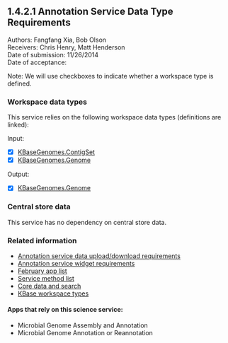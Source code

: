 1.4.2.1 Annotation Service Data Type Requirements
------------------------------------------------------------------------------

Authors: Fangfang Xia, Bob Olson  
Receivers: Chris Henry, Matt Henderson  
Date of submission: 11/26/2014  
Date of acceptance:   

Note: We will use checkboxes to indicate whether a workspace type is
defined.

### Workspace data types

This service relies on the following workspace data types (definitions are linked):

Input:
- [x] [KBaseGenomes.ContigSet](https://github.com/kbase/KBaseFBAModeling/blob/master/specs/Genome.spec#L133)
- [x] [KBaseGenomes.Genome](https://github.com/kbase/KBaseFBAModeling/blob/master/specs/Genome.spec#L368)

Output:
- [x] [KBaseGenomes.Genome](https://github.com/kbase/KBaseFBAModeling/blob/master/specs/Genome.spec#L368)

### Central store data

This service has no dependency on central store data.

### Related information

- [Annotation service data upload/download requirements](https://github.com/levinas/WBS-Science-Service-Deliverables/blob/master/1.4.2.2-Annotation-Service-Data-Upload-Download-Requirements.md)
- [Annotation service widget requirements](https://github.com/levinas/WBS-Science-Service-Deliverables/blob/master/1.4.2.3-Annotation-Service-Widget-Requirements.md)
- [February app list](https://docs.google.com/spreadsheets/d/1jIyMrAnG1GJP6i0qgFmah9cM51BpcpvC-SAmPaJArM4/edit#gid=0)
- [Service method list](https://docs.google.com/spreadsheets/d/1XeYR-ZFsldHVB7I8yPkP-aGPlzXqY7cU1gTArRXZs78/edit?usp=sharing)
- [Core data and search](https://docs.google.com/spreadsheets/d/1auAfLVc1ogs6SBOIAqCp6GG8gUr19b-gW2VqSBAA7jo/edit#gid=940808100)
- [KBase workspace types](http://narrative.kbase.us/functional-site/#/spec/storage/0)

#### Apps that rely on this science service:

- Microbial Genome Assembly and Annotation
- Microbial Genome Annotation or Reannotation



